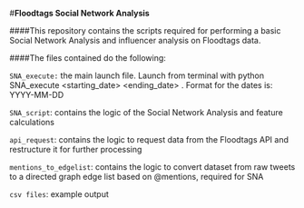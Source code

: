 #**Floodtags Social Network Analysis**

####This repository contains the scripts required for performing a basic Social Network Analysis and influencer analysis on Floodtags data.

####The files contained do the following:

`SNA_execute:` the main launch file. Launch from terminal with python SNA_execute <starting_date> <ending_date> <database>. Format for the dates is: YYYY-MM-DD

`SNA_script`: contains the logic of the Social Network Analysis and feature calculations

`api_request`: contains the logic to request data from the Floodtags API and restructure it for further processing

`mentions_to_edgelist`: contains the logic to convert dataset from raw tweets to a directed graph edge list based on @mentions, required for SNA

`csv files`: example output
